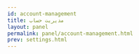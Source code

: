 ```yaml
---
id: account-management
title: مدیریت حساب
layout: panel
permalink: panel/account-management.html
prev: settings.html
---
```

